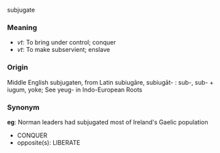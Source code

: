 subjugate
### Meaning
+ _vt_: To bring under control; conquer
+ _vt_: To make subservient; enslave

### Origin

Middle English subjugaten, from Latin subiugāre, subiugāt- : sub-, sub- + iugum, yoke; See yeug- in Indo-European Roots

### Synonym

__eg__: Norman leaders had subjugated most of Ireland's Gaelic population

+ CONQUER
+ opposite(s): LIBERATE


